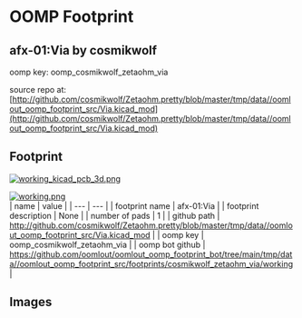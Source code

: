 # OOMP Footprint  
## afx-01:Via  by cosmikwolf  
  
oomp key: oomp_cosmikwolf_zetaohm_via  
  
source repo at: [http://github.com/cosmikwolf/Zetaohm.pretty/blob/master/tmp/data//oomlout_oomp_footprint_src/Via.kicad_mod](http://github.com/cosmikwolf/Zetaohm.pretty/blob/master/tmp/data//oomlout_oomp_footprint_src/Via.kicad_mod)  
## Footprint  
  
[![working_kicad_pcb_3d.png](working_kicad_pcb_3d_600.png)](working_kicad_pcb_3d.png)  
  
[![working.png](working_600.png)](working.png)  
| name | value | 
| --- | --- | 
| footprint name | afx-01:Via | 
| footprint description | None | 
| number of pads | 1 | 
| github path | http://github.com/cosmikwolf/Zetaohm.pretty/blob/master/tmp/data//oomlout_oomp_footprint_src/Via.kicad_mod | 
| oomp key | oomp_cosmikwolf_zetaohm_via | 
| oomp bot github | https://github.com/oomlout/oomlout_oomp_footprint_bot/tree/main/tmp/data//oomlout_oomp_footprint_src/footprints/cosmikwolf_zetaohm_via/working | 
## Images  
